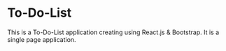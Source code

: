 # To-Do-List
This is a To-Do-List application creating using React.js &amp; Bootstrap. It is a single page application.
